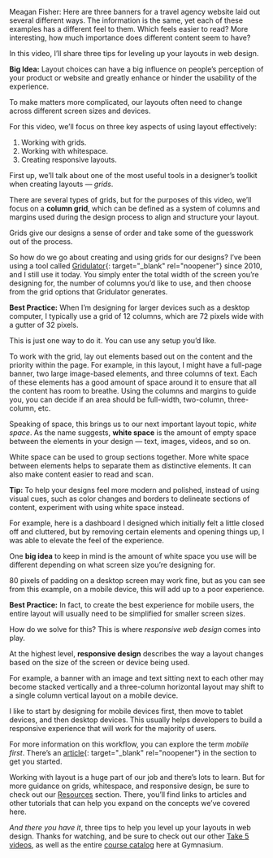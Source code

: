 Meagan Fisher: Here are three banners for a travel agency website laid out several different ways. The information is the same, yet each of these examples has a different feel to them. Which feels easier to read? More interesting, how much importance does different content seem to have?

In this video, I’ll share three tips for leveling up your layouts in web design.

**Big Idea:** Layout choices can have a big influence on people’s perception of your product or website and greatly enhance or hinder the usability of the experience.

To make matters more complicated, our layouts often need to change across different screen sizes and devices.

For this video, we’ll focus on three key aspects of using layout effectively:

1. Working with grids.
2. Working with whitespace.
3. Creating responsive layouts.

First up, we’ll talk about one of the most useful tools in a designer’s toolkit when creating layouts — *grids*.

There are several types of grids, but for the purposes of this video, we’ll focus on a **column grid**, which can be defined as a system of columns and margins used during the design process to align and structure your layout.

Grids give our designs a sense of order and take some of the guesswork out of the process.

So how do we go about creating and using grids for our designs? I’ve been using a tool called [Gridulator][1]{: target="_blank" rel="noopener"} since 2010, and I still use it today. You simply enter the total width of the screen you’re designing for, the number of columns you’d like to use, and then choose from the grid options that Gridulator generates.

**Best Practice:** When I’m designing for larger devices such as a desktop computer, I typically use a grid of 12 columns, which are 72 pixels wide with a gutter of 32 pixels.

This is just one way to do it. You can use any setup you’d like.

To work with the grid, lay out elements based out on the content and the priority within the page. For example, in this layout, I might have a full-page banner, two large image-based elements, and three columns of text. Each of these elements has a good amount of space around it to ensure that all the content has room to breathe. Using the columns and margins to guide you, you can decide if an area should be full-width, two-column, three-column, etc.

Speaking of space, this brings us to our next important layout topic, *white space*. As the name suggests, **white space** is the amount of empty space between the elements in your design — text, images, videos, and so on.

White space can be used to group sections together. More white space between elements helps to separate them as distinctive elements. It can also make content easier to read and scan.

**Tip:** To help your designs feel more modern and polished, instead of using visual cues, such as color changes and borders to delineate sections of content, experiment with using white space instead.

For example, here is a dashboard I designed which initially felt a little closed off and cluttered, but by removing certain elements and opening things up, I was able to elevate the feel of the experience.

One **big idea** to keep in mind is the amount of white space you use will be different depending on what screen size you’re designing for.

80 pixels of padding on a desktop screen may work fine, but as you can see from this example, on a mobile device, this will add up to a poor experience.

**Best Practice:** In fact, to create the best experience for mobile users, the entire layout will usually need to be simplified for smaller screen sizes.

How do we solve for this? This is where *responsive web design* comes into play.

At the highest level, **responsive design** describes the way a layout changes based on the size of the screen or device being used.

For example, a banner with an image and text sitting next to each other may become stacked vertically and a three-column horizontal layout may shift to a single column vertical layout on a mobile device.

I like to start by designing for mobile devices first, then move to tablet devices, and then desktop devices. This usually helps developers to build a responsive experience that will work for the majority of users.

For more information on this workflow, you can explore the term *mobile first*. There’s an [article][2]{: target="_blank" rel="noopener"} in the section to get you started.

Working with layout is a huge part of our job and there’s lots to learn. But for more guidance on grids, whitespace, and responsive design, be sure to check out our [Resources][0] section. There, you’ll find links to articles and other tutorials that can help you expand on the concepts we’ve covered here.

*And there you have it*, three tips to help you level up your layouts in web design. Thanks for watching, and be sure to check out our other [Take 5 videos][3], as well as the entire [course catalog][4] here at Gymnasium.

[0]: #tutorial-resources
[1]: https://www.gridulator.com
[2]: https://www.interaction-design.org/literature/topics/mobile-first
[3]: /courses/take5/
[4]: /courses/
